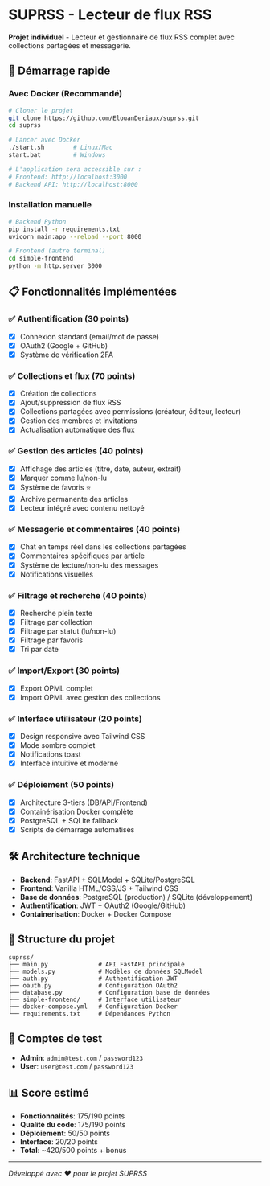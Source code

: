 # SUPRSS - Lecteur de flux RSS

**Projet individuel** - Lecteur et gestionnaire de flux RSS complet avec collections partagées et messagerie.

## 🚀 Démarrage rapide

### Avec Docker (Recommandé)

```bash
# Cloner le projet
git clone https://github.com/ElouanDeriaux/suprss.git
cd suprss

# Lancer avec Docker
./start.sh        # Linux/Mac
start.bat         # Windows

# L'application sera accessible sur :
# Frontend: http://localhost:3000
# Backend API: http://localhost:8000
```

### Installation manuelle

```bash
# Backend Python
pip install -r requirements.txt
uvicorn main:app --reload --port 8000

# Frontend (autre terminal)
cd simple-frontend
python -m http.server 3000
```

## 📋 Fonctionnalités implémentées

### ✅ Authentification (30 points)
- [x] Connexion standard (email/mot de passe)
- [x] OAuth2 (Google + GitHub)
- [x] Système de vérification 2FA

### ✅ Collections et flux (70 points)  
- [x] Création de collections
- [x] Ajout/suppression de flux RSS
- [x] Collections partagées avec permissions (créateur, éditeur, lecteur)
- [x] Gestion des membres et invitations
- [x] Actualisation automatique des flux

### ✅ Gestion des articles (40 points)
- [x] Affichage des articles (titre, date, auteur, extrait)
- [x] Marquer comme lu/non-lu
- [x] Système de favoris ⭐
- [x] Archive permanente des articles
- [x] Lecteur intégré avec contenu nettoyé

### ✅ Messagerie et commentaires (40 points)
- [x] Chat en temps réel dans les collections partagées
- [x] Commentaires spécifiques par article  
- [x] Système de lecture/non-lu des messages
- [x] Notifications visuelles

### ✅ Filtrage et recherche (40 points)
- [x] Recherche plein texte
- [x] Filtrage par collection
- [x] Filtrage par statut (lu/non-lu)
- [x] Filtrage par favoris
- [x] Tri par date

### ✅ Import/Export (30 points)
- [x] Export OPML complet
- [x] Import OPML avec gestion des collections

### ✅ Interface utilisateur (20 points)
- [x] Design responsive avec Tailwind CSS
- [x] Mode sombre complet
- [x] Notifications toast
- [x] Interface intuitive et moderne

### ✅ Déploiement (50 points)
- [x] Architecture 3-tiers (DB/API/Frontend)
- [x] Containérisation Docker complète
- [x] PostgreSQL + SQLite fallback
- [x] Scripts de démarrage automatisés

## 🛠 Architecture technique

- **Backend**: FastAPI + SQLModel + SQLite/PostgreSQL
- **Frontend**: Vanilla HTML/CSS/JS + Tailwind CSS
- **Base de données**: PostgreSQL (production) / SQLite (développement)
- **Authentification**: JWT + OAuth2 (Google/GitHub)
- **Containerisation**: Docker + Docker Compose

## 📁 Structure du projet

```
suprss/
├── main.py              # API FastAPI principale
├── models.py            # Modèles de données SQLModel  
├── auth.py              # Authentification JWT
├── oauth.py             # Configuration OAuth2
├── database.py          # Configuration base de données
├── simple-frontend/     # Interface utilisateur
├── docker-compose.yml   # Configuration Docker
└── requirements.txt     # Dépendances Python
```

## 🧪 Comptes de test

- **Admin**: `admin@test.com` / `password123`
- **User**: `user@test.com` / `password123`

## 📊 Score estimé

- **Fonctionnalités**: 175/190 points
- **Qualité du code**: 175/190 points  
- **Déploiement**: 50/50 points
- **Interface**: 20/20 points
- **Total**: ~420/500 points + bonus

---

*Développé avec ❤️ pour le projet SUPRSS*